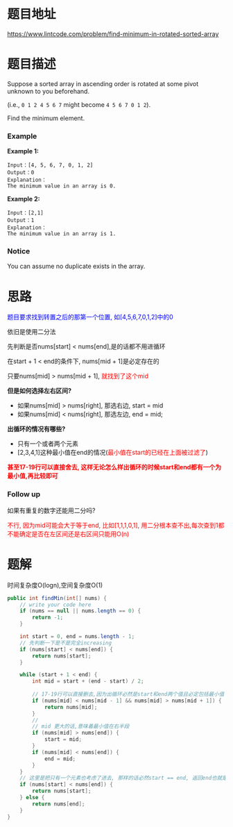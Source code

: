 # 题目地址

https://www.lintcode.com/problem/find-minimum-in-rotated-sorted-array



# 题目描述

Suppose a sorted array in ascending order is rotated at some pivot unknown to you beforehand.

(i.e., `0 1 2 4 5 6 7` might become `4 5 6 7 0 1 2`).

Find the minimum element.

### Example

**Example 1:**

```
Input：[4, 5, 6, 7, 0, 1, 2]
Output：0
Explanation：
The minimum value in an array is 0.
```

**Example 2:**

```
Input：[2,1]
Output：1
Explanation：
The minimum value in an array is 1.
```

### Notice

You can assume no duplicate exists in the array.



# 思路

<font color = blue>题目要求找到转置之后的那第一个位置, 如[4,5,6,7,0,1,2]中的0</font>

依旧是使用二分法

先判断是否nums[start] < nums[end],是的话都不用进循环

在start + 1 < end的条件下, nums[mid + 1]是必定存在的

只要nums[mid] > nums[mid + 1], <font color = red>就找到了这个mid</font>

**但是如何选择左右区间?**

+ 如果nums[mid] > nums[right], 那选右边, start = mid
+ 如果nums[mid] < nums[right], 那选左边, end = mid;

**出循环的情况有哪些?**

+ 只有一个或者两个元素
+ [2,3,4,1]这种最小值在end的情况(<font color = red>最小值在start的已经在上面被过滤了</font>)

<font color = red>**甚至17-19行可以直接舍去, 这样无论怎么样出循环的时候start和end都有一个为最小值,再比较即可**</font>

### Follow up

如果有重复的数字还能用二分吗?

<font color = red>不行, 因为mid可能会大于等于end, 比如[1,1,1,0,1], 用二分根本查不出,每次查到1都不能确定是否在左区间还是右区间只能用O(n)</font>





# 题解

时间复杂度O(logn),空间复杂度O(1)

```java
public int findMin(int[] nums) {
    // write your code here
    if (nums == null || nums.length == 0) {
        return -1;
    }

    int start = 0, end = nums.length - 1;
	// 先判断一下是不是完全increasing
    if (nums[start] < nums[end]) {
        return nums[start];
    }

    while (start + 1 < end) {
        int mid = start + (end - start) / 2;
        
        // 17-19行可以直接删去,因为出循环必然是start和end两个值且必定包括最小值
        if (nums[mid] < nums[mid - 1] && nums[mid] > nums[mid + 1]) {
            return nums[mid];
        }
        //
        // mid 更大的话,意味着最小值在右半段
        if (nums[mid] > nums[end]) {
            start = mid;
        }
        if (nums[mid] < nums[end]) {
            end = mid;
        }
    }
	// 这里是把只有一个元素也考虑了进去, 那样的话必然start == end, 返回end也就是唯一值
    if (nums[start] < nums[end]) {
        return nums[start];
    } else {
        return nums[end];
    }
}
```

